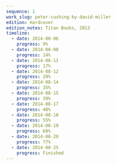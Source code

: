 ```yaml
---
sequence: 1
work_slug: peter-cushing-by-david-miller
edition: Hardcover
edition_notes: Titan Books, 2013
timeline:
  - date: 2014-08-06
    progress: 9%
  - date: 2014-08-08
    progress: 14%
  - date: 2014-08-11
    progress: 17%
  - date: 2014-08-12
    progress: 20%
  - date: 2014-08-14
    progress: 35%
  - date: 2014-08-15
    progress: 39%
  - date: 2014-08-17
    progress: 48%
  - date: 2014-08-18
    progress: 55%
  - date: 2014-08-19
    progress: 68%
  - date: 2014-08-20
    progress: 77%
  - date: 2014-08-25
    progress: Finished
---
```

